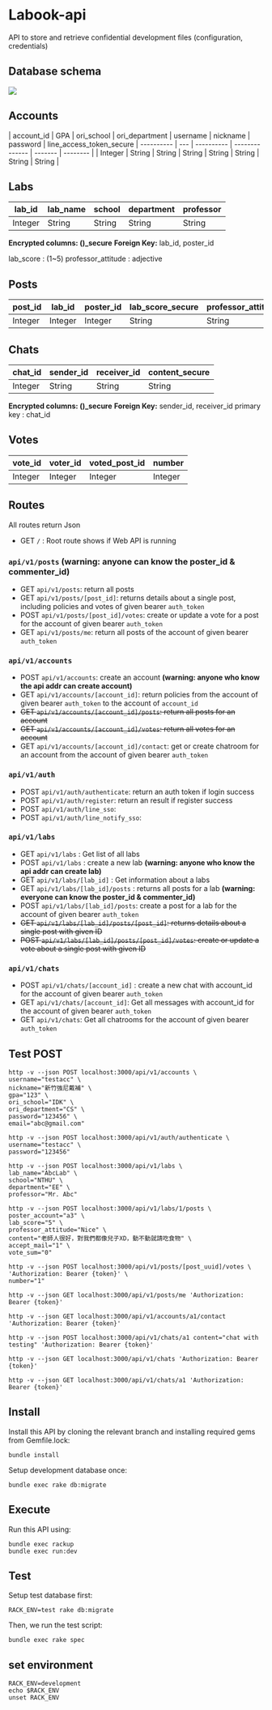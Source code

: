 # Labook-api
API to store and retrieve confidential development files (configuration, credentials)

## Database schema
![](https://i.imgur.com/OEzAQnL.png)

## Accounts
| account_id | GPA | ori_school | ori_department | username | nickname | password | line_access_token_secure
| ---------- | --- | ---------- | -------------- | ------- | -------- |
| Integer     | String | String     | String    | String  | String   | String   | String |

## Labs
| lab_id | lab_name | school | department | professor |
| ------ | -------- | ------ | ---------- | --------- |
| Integer | String   | String | String     | String    |

**Encrypted columns: ()_secure**
**Foreign Key:** lab_id, poster_id

lab_score : (1~5)
professor_attitude : adjective


## Posts
| post_id | lab_id | poster_id | lab_score_secure | professor_attitude_secure | content_secure |  accept_mail   | vote_sum |
| ------- | ------ | --------- | --------- | ------------------ | ------- | --- | ---- |
| Integer  | Integer | Integer    | String       | String             | String  |   Integer  | Integer  |

## Chats
| chat_id | sender_id | receiver_id | content_secure |
| ------- | --------- | ---------- | ------- |
| Integer  | String    | String     | String  |

**Encrypted columns: ()_secure**
**Foreign Key:** sender_id, receiver_id
primary key : chat_id

## Votes
| vote_id | voter_id | voted_post_id | number |
| ------- | --------- | ---------- | ------- |
| Integer  | Integer    | Integer     | Integer  |


## Routes
All routes return Json
- GET `/` : Root route shows if Web API is running

### `api/v1/posts` (warning: anyone can know the poster_id & commenter_id)
- GET `api/v1/posts`: return all posts
- GET `api/v1/posts/[post_id]`: returns details about a single post, including policies and votes of given bearer `auth_token`
- POST `api/v1/posts/[post_id]/votes`: create or update a vote for a post for the account of given bearer `auth_token` 
- GET `api/v1/posts/me`: return all posts of the account of given bearer `auth_token`


### `api/v1/accounts`
- POST `api/v1/accounts`: create an account **(warning: anyone who know the api addr can create account)**
- GET `api/v1/accounts/[account_id]`: return policies from the account of given bearer `auth_token` to the account of `account_id`
- ~~GET `api/v1/accounts/[account_id]/posts`: return all posts for an account~~
- ~~GET `api/v1/accounts/[account_id]/votes`: return all votes for an account~~
- GET `api/v1/accounts/[account_id]/contact`: get or create chatroom for an account from the account of given bearer `auth_token`

### `api/v1/auth`
- POST `api/v1/auth/authenticate`: return an auth token if login success
- POST `api/v1/auth/register`: return an result if register success
- POST `api/v1/auth/line_sso`: 
- POST `api/v1/auth/line_notify_sso`: 

### `api/v1/labs`
- GET `api/v1/labs` : Get list of all labs
- POST `api/v1/labs` : create a new lab **(warning: anyone who know the api addr can create lab)**
- GET `api/v1/labs/[lab_id]` : Get information about a labs
- GET `api/v1/labs/[lab_id]/posts` : returns all posts for a lab **(warning: everyone can know the poster_id & commenter_id)**
- POST `api/v1/labs/[lab_id]/posts`:  create a post for a lab for the account of given bearer `auth_token`
- ~~GET `api/v1/labs/[lab_id]/posts/[post_id]`: returns details about a single post with given ID~~
- ~~POST `api/v1/labs/[lab_id]/posts/[post_id]/votes`: create or update a vote about a single post with given ID~~

### `api/v1/chats`
- POST `api/v1/chats/[account_id]` : create a new chat with account_id for the account of given bearer `auth_token`
- GET `api/v1/chats/[account_id]`: Get all messages with account_id for the account of given bearer `auth_token`
- GET `api/v1/chats`: Get all chatrooms for the account of given bearer `auth_token`

## Test POST
```console
http -v --json POST localhost:3000/api/v1/accounts \
username="testacc" \
nickname="新竹強尼戴補" \
gpa="123" \
ori_school="IDK" \
ori_department="CS" \
password="123456" \
email="abc@gmail.com"

http -v --json POST localhost:3000/api/v1/auth/authenticate \
username="testacc" \
password="123456"

http -v --json POST localhost:3000/api/v1/labs \
lab_name="AbcLab" \
school="NTHU" \
department="EE" \
professor="Mr. Abc"

http -v --json POST localhost:3000/api/v1/labs/1/posts \
poster_account="a3" \
lab_score="5" \
professor_attitude="Nice" \
content="老師人很好，對我們都像兒子XD，動不動就請吃食物" \
accept_mail="1" \
vote_sum="0"

http -v --json POST localhost:3000/api/v1/posts/[post_uuid]/votes \
'Authorization: Bearer {token}' \
number="1"

http -v --json GET localhost:3000/api/v1/posts/me 'Authorization: Bearer {token}'

http -v --json GET localhost:3000/api/v1/accounts/a1/contact 'Authorization: Bearer {token}'

http -v --json POST localhost:3000/api/v1/chats/a1 content="chat with testing" 'Authorization: Bearer {token}'

http -v --json GET localhost:3000/api/v1/chats 'Authorization: Bearer {token}'

http -v --json GET localhost:3000/api/v1/chats/a1 'Authorization: Bearer {token}'
```

## Install
Install this API by cloning the relevant branch and installing required gems from Gemfile.lock:

```
bundle install
```
Setup development database once:

```
bundle exec rake db:migrate
```

## Execute
Run this API using:

```
bundle exec rackup
bundle exec run:dev
```

## Test
Setup test database first:

```
RACK_ENV=test rake db:migrate
```

Then, we run the test script:
```
bundle exec rake spec
```

## set environment
```
RACK_ENV=development
echo $RACK_ENV
unset RACK_ENV
```